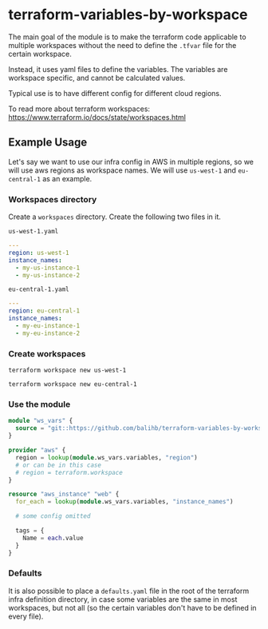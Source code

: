 # terraform-variables-by-workspace

The main goal of the module is to make the terraform code applicable to multiple
workspaces without the need to define the `.tfvar` file for the certain workspace.

Instead, it uses yaml files to define the variables.
The variables are workspace specific, and cannot be calculated values.

Typical use is to have different config for different cloud regions.

To read more about terraform workspaces:
https://www.terraform.io/docs/state/workspaces.html

## Example Usage

Let's say we want to use our infra config in AWS in multiple regions,
so we will use aws regions as workspace names.
We will use `us-west-1` and `eu-central-1` as an example.

### Workspaces directory

Create a `workspaces` directory.
Create the following two files in it.

`us-west-1.yaml`
```yaml
---
region: us-west-1
instance_names: 
  - my-us-instance-1
  - my-us-instance-2
```

`eu-central-1.yaml`
```yaml
---
region: eu-central-1
instance_names: 
  - my-eu-instance-1
  - my-eu-instance-2
```

### Create workspaces

`terraform workspace new us-west-1`

`terraform workspace new eu-central-1`

### Use the module

```terraform
module "ws_vars" {
  source = "git::https://github.com/balihb/terraform-variables-by-workspace.git?ref=tags/v1.0.1"
}

provider "aws" {
  region = lookup(module.ws_vars.variables, "region")
  # or can be in this case
  # region = terraform.workspace
}

resource "aws_instance" "web" {
  for_each = lookup(module.ws_vars.variables, "instance_names")

  # some config omitted

  tags = {
    Name = each.value
  }
}
```

### Defaults

It is also possible to place a `defaults.yaml` file in the root of the terraform infra definition directory,
in case some variables are the same in most workspaces,
but not all (so the certain variables don't have to be defined in every file). 
